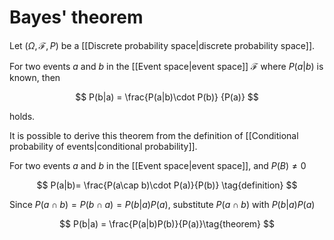 
# Bayes' theorem

Let $(\Omega, \mathcal{F}, P)$ be a [[Discrete probability space|discrete probability space]].

For two events $a$ and $b$ in the [[Event space|event space]] $\mathcal{F}$ where $P(a|b)$ is known, then

$$
P(b|a) = \frac{P(a|b)\cdot P(b)} {P(a)}
$$

holds.

It is possible to derive this theorem from the definition of [[Conditional probability of events|conditional probability]].

For two events $a$ and $b$ in the [[Event space|event space]], and $P(B)\ne0$

$$
P(a|b)= \frac{P(a\cap b)\cdot P(a)}{P(b)} \tag{definition}
$$

Since $P(a\cap b)= P(b\cap a)= P(b|a)P(a)$, substitute $P(a\cap b)$ with $P(b|a)P(a)$ 

$$
P(b|a) = \frac{P(a|b)P(b)}{P(a)}\tag{theorem}
$$